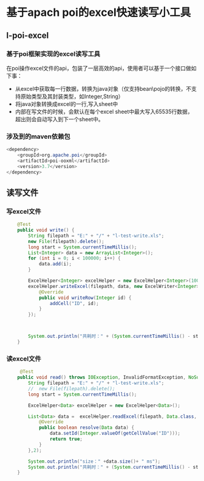 基于apach poi的excel快速读写小工具
===
## l-poi-excel
### 基于poi框架实现的excel读写工具
在poi操作excel文件的api，包装了一层高效的api，使用者可以基于一个接口做如下事：
* 从excel中获取每一行数据，转换为java对象（仅支持bean\pojo的转换，不支持原始类型及其封装类型，如Integer,String）
* 将java对象转换成excel的一行,写入sheet中
* 内部在写文件的时候，会默认在每个excel sheet中最大写入65535行数据，超出则会自动写入到下一个sheet中。


### 涉及到的maven依赖包
```java
<dependency>
    <groupId>org.apache.poi</groupId>
    <artifactId>poi-ooxml</artifactId>
    <version>3.7</version>
</dependency>
```
## 读写文件
### 写excel文件
```java
    @Test
    public void write() {
        String filepath = "E:" + "/" + "l-test-write.xls";
        new File(filepath).delete();
        long start = System.currentTimeMillis();
        List<Integer> data = new ArrayList<Integer>();
        for (int i = 0; i < 100000; i++) {
            data.add(i);
        }

        ExcelHelper<Integer> excelHelper = new ExcelHelper<Integer>(10000, true);
        excelHelper.writeExcel(filepath, data, new ExcelWriter<Integer>() {
            @Override
            public void writeRow(Integer id) {
                addCell("ID", id);
            }
        });



        System.out.println("共耗时：" + (System.currentTimeMillis() - start) + " ms");
    }
```

### 读excel文件
```java
     @Test
    public void read() throws IOException, InvalidFormatException, NoSuchFieldException, IllegalAccessException {
        String filepath = "E:" + "/" + "l-test-write.xls";
        //  new File(filepath).delete();
        long start = System.currentTimeMillis();

        ExcelHelper<Data> excelHelper = new ExcelHelper<Data>();

        List<Data> data =  excelHelper.readExcel(filepath, Data.class, new ExcelResolver<Data>() {
            @Override
            public boolean resolve(Data data) {
                data.setId(Integer.valueOf(getCellValue("ID")));
                return true;
            }
        },2);

        System.out.println("size：" +data.size()+ " ms");
        System.out.println("共耗时：" + (System.currentTimeMillis() - start) + " ms");
    }

```
